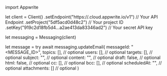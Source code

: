 import Appwrite

let client = Client()
    .setEndpoint("https://<REGION>.cloud.appwrite.io/v1") // Your API Endpoint
    .setProject("5df5acd0d48c2") // Your project ID
    .setKey("919c2d18fb5d4...a2ae413da83346ad2") // Your secret API key

let messaging = Messaging(client)

let message = try await messaging.updateEmail(
    messageId: "<MESSAGE_ID>",
    topics: [], // optional
    users: [], // optional
    targets: [], // optional
    subject: "<SUBJECT>", // optional
    content: "<CONTENT>", // optional
    draft: false, // optional
    html: false, // optional
    cc: [], // optional
    bcc: [], // optional
    scheduledAt: "", // optional
    attachments: [] // optional
)

